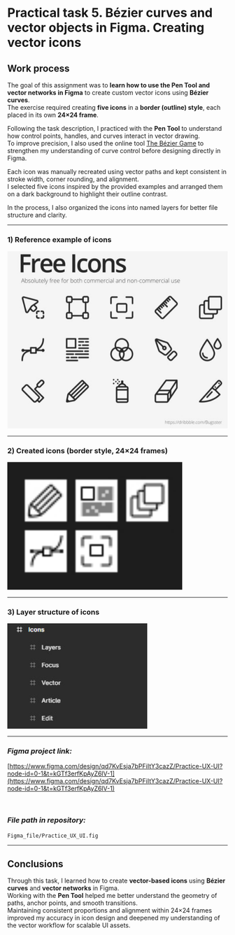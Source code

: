 # Practical task 5. Bézier curves and vector objects in Figma. Creating vector icons

## Work process

The goal of this assignment was to **learn how to use the Pen Tool and vector networks in Figma** to create custom vector icons using **Bézier curves**.  
The exercise required creating **five icons** in a **border (outline) style**, each placed in its own **24×24 frame**.

Following the task description, I practiced with the **Pen Tool** to understand how control points, handles, and curves interact in vector drawing.  
To improve precision, I also used the online tool [The Bézier Game](https://bezier.method.ac/?authuser=0) to strengthen my understanding of curve control before designing directly in Figma.

Each icon was manually recreated using vector paths and kept consistent in stroke width, corner rounding, and alignment.  
I selected five icons inspired by the provided examples and arranged them on a dark background to highlight their outline contrast.

In the process, I also organized the icons into named layers for better file structure and clarity.

---

### 1) **Reference example of icons**

<p align="left">
  <img src="Images/Free%20icons%20example.jpg" width="700" alt="Reference free icons example">
</p>

---

### 2) **Created icons (border style, 24×24 frames)**

<p align="left">
  <img src="Images/Icons.jpg" width="400" alt="Created vector icons in border style">
</p>

---

### 3) **Layer structure of icons**

<p align="left">
  <img src="Images/Icons%20layers.jpg" width="320" alt="Icon layers structure in Figma">
</p>

---

### *Figma project link:*
[https://www.figma.com/design/qd7KvEsja7bPFiItY3cazZ/Practice-UX-UI?node-id=0-1&t=kGTf3erfKpAyZ6lV-1](https://www.figma.com/design/qd7KvEsja7bPFiItY3cazZ/Practice-UX-UI?node-id=0-1&t=kGTf3erfKpAyZ6lV-1)

<br>

### *File path in repository:*
`Figma_file/Practice_UX_UI.fig`

---

## Conclusions

Through this task, I learned how to create **vector-based icons** using **Bézier curves** and **vector networks** in Figma.  
Working with the **Pen Tool** helped me better understand the geometry of paths, anchor points, and smooth transitions.  
Maintaining consistent proportions and alignment within 24×24 frames improved my accuracy in icon design and deepened my understanding of the vector workflow for scalable UI assets.

